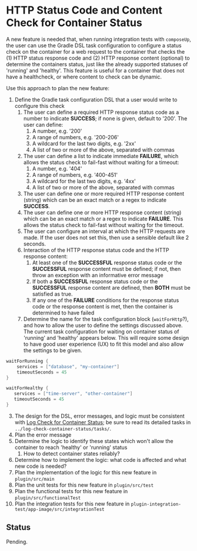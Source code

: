 # HTTP Status Code and Content Check for Container Status

A new feature is needed that, when running integration tests with `composeUp`, the user can use the Gradle DSL task
configuration to configure a status check on the container for a web request to the container that checks the (1)
HTTP status response code and (2) HTTP response content (optional) to determine the containers status, just like the
already supported statuses of 'running' and 'healthy'.  This feature is useful for a container that does not have a
healthcheck, or where content to check can be dynamic.

Use this approach to plan the new feature:
1. Define the Gradle task configuration DSL that a user would write to configure this check
    1. The user can define a required HTTP response status code as a number to indicate **SUCCESS**; if none is given,
       default to '200'.  The user can define:
        1. A number, e.g. '200'
        2. A range of numbers, e.g. '200-206'
        3. A wildcard for the last two digits, e.g. '2xx'
        4. A list of two or more of the above, separated with commas
    2. The user can define a list to indicate immediate **FAILURE**, which allows the status check to fail-fast without
       waiting for a timeout:
        1. A number, e.g. '404'
        2. A range of numbers, e.g. '400-451'
        3. A wildcard for the last two digits, e.g. '4xx'
        4. A list of two or more of the above, separated with commas
    3. The user can define one or more required HTTP response content (string) which can be an exact match or a regex to
       indicate **SUCCESS**.
    4. The user can define one or more HTTP response content (string) which can be an exact match or a regex to indicate
       **FAILURE**.  This allows the status check to fail-fast without waiting for the timeout.
    5. The user can configure an interval at which the HTTP requests are made.  If the user does not set this, then use
       a sensible default like 2 seconds.
    6. Interaction of the HTTP response status code and the HTTP response content:
        1. At least one of the **SUCCESSFUL** response status code or the **SUCCESSFUL** response content must be defined;
           if not, then throw an exception with an informative error message
        2. If both a **SUCCESSFUL** response status code or the **SUCCESSFUL** response content are defined, then **BOTH**
           must be satisfied as true.
        3. If any one of the **FAILURE** conditions for the response status code or the response content is met, then the
           container is determined to have failed
    7. Determine the name for the task configuration block (`waitForHttp`?), and how to allow the user to define the
       settings discussed above.  The current task configuration for waiting on container status of 'running' and
       'healthy' appears below. This will require some design to have good user experience (UX) to fit this model and
       also allow the settings to be given.
```groovy
waitForRunning {
    services = ["database", "my-container"]
    timeoutSeconds = 45
}

waitForHealthy {
   services = ["time-server", "other-container"]
   timeoutSeconds = 45
}
```
3. The design for the DSL, error messages, and logic must be consistent with
   [Log Check for Container Status](../log-check-container-status/log-check-container-status.md);
   be sure to read its detailed tasks in `../log-check-container-status/tasks/`.
4. Plan the error message
5. Determine the logic to identify these states which won't allow the container to reach 'healthy' or 'running' status
    1. How to detect container states reliably?
6. Determine how to implement the logic: what code is affected and what new code is needed?
7. Plan the implementation of the logic for this new feature in `plugin/src/main`
8. Plan the unit tests for this new feature in `plugin/src/test`
9. Plan the functional tests for this new feature in `plugin/src/functionalTest`
10. Plan the integration tests for this new feature in `plugin-integration-test/app-image/src/integrationTest`


## Status

Pending.
